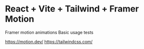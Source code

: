 # React + Vite + Tailwind + Framer Motion

Framer motion animations Basic usage tests 

https://motion.dev/
https://tailwindcss.com/